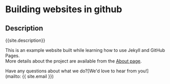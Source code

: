 # Building websites in github
## Description
{{site.description}}

This is an example website built while learning how to use Jekyll and GitHub Pages.  
More details about the project are available from the [About page](About.md).

Have any questions about what we do?[We'd love to hear from you!] (mailto: {{ site.email }})
